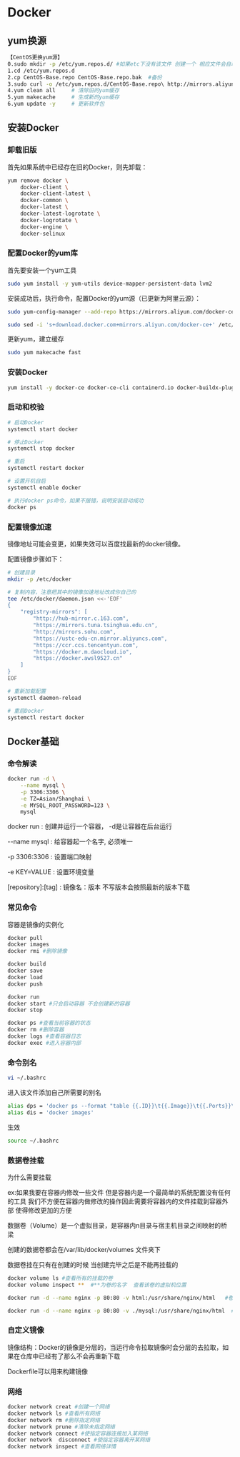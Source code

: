 # Docker

## yum换源

```bash
【CentOS更换yum源】
0.sudo mkdir -p /etc/yum.repos.d/ #如果etc下没有该文件 创建一个 相应文件会自动生成
1.cd /etc/yum.repos.d				
2.cp CentOS-Base.repo CentOS-Base.repo.bak	#备份
3.sudo curl -o /etc/yum.repos.d/CentOS-Base.repo\ http://mirrors.aliyun.com/repo/Centos-7.repo
4.yum clean all		# 清除旧的yum缓存
5.yum makecache		# 生成新的yum缓存
6.yum update -y		# 更新软件包
```

## 安装Docker

### 卸载旧版

首先如果系统中已经存在旧的Docker，则先卸载：

~~~bash
yum remove docker \
    docker-client \
    docker-client-latest \
    docker-common \
    docker-latest \
    docker-latest-logrotate \
    docker-logrotate \
    docker-engine \
    docker-selinux 
~~~

### 配置Docker的yum库

首先要安装一个yum工具

~~~bash
sudo yum install -y yum-utils device-mapper-persistent-data lvm2
~~~

安装成功后，执行命令，配置Docker的yum源（已更新为阿里云源）：

~~~bash
sudo yum-config-manager --add-repo https://mirrors.aliyun.com/docker-ce/linux/centos/docker-ce.repo

sudo sed -i 's+download.docker.com+mirrors.aliyun.com/docker-ce+' /etc/yum.repos.d/docker-ce.repo
~~~

更新yum，建立缓存

~~~bash
sudo yum makecache fast
~~~

### 安装Docker

~~~bash
yum install -y docker-ce docker-ce-cli containerd.io docker-buildx-plugin docker-compose-plugin
~~~

### 启动和校验

~~~bash
# 启动Docker
systemctl start docker

# 停止Docker
systemctl stop docker

# 重启
systemctl restart docker

# 设置开机自启
systemctl enable docker

# 执行docker ps命令，如果不报错，说明安装启动成功
docker ps
~~~

### 配置镜像加速

镜像地址可能会变更，如果失效可以百度找最新的docker镜像。

配置镜像步骤如下：

~~~bash
# 创建目录
mkdir -p /etc/docker

# 复制内容，注意把其中的镜像加速地址改成你自己的
tee /etc/docker/daemon.json <<-'EOF'
{
    "registry-mirrors": [
        "http://hub-mirror.c.163.com",
        "https://mirrors.tuna.tsinghua.edu.cn",
        "http://mirrors.sohu.com",
        "https://ustc-edu-cn.mirror.aliyuncs.com",
        "https://ccr.ccs.tencentyun.com",
        "https://docker.m.daocloud.io",
        "https://docker.awsl9527.cn"
    ]
}
EOF

# 重新加载配置
systemctl daemon-reload

# 重启Docker
systemctl restart docker
~~~

## Docker基础

### 命令解读

~~~bash
docker run -d \
	--name mysql \
	-p 3306:3306 \
	-e TZ=Asian/Shanghai \
	-e MYSQL_ROOT_PASSWORD=123 \
	mysql
~~~

docker run : 创建并运行一个容器， -d是让容器在后台运行

--name mysql : 给容器起一个名字, 必须唯一

-p 3306:3306 : 设置端口映射

-e KEY=VALUE : 设置环境变量

[repository]:[tag] : 镜像名：版本 不写版本会按照最新的版本下载

### 常见命令

容器是镜像的实例化

~~~bash
docker pull
docker images
docker rmi #删除镜像

docker build
docker save
docker load
docker push

docker run 
docker start #只会启动容器 不会创建新的容器
docker stop

docker ps #查看当前容器的状态
docker rm #删除容器
docker logs #查看容器日志
docker exec #进入容器内部
~~~

### 命令别名

~~~bash
vi ~/.bashrc
~~~

进入该文件添加自己所需要的别名

~~~bash
alias dps = 'docker ps --format "table {{.ID}}\t{{.Image}}\t{{.Ports}}\t{{.Status}}\t{{.Names}}"'
alias dis = 'docker images'
~~~

生效

~~~bash
source ~/.bashrc
~~~

### 数据卷挂载

为什么需要挂载

ex:如果我要在容器内修改一些文件 但是容器内是一个最简单的系统配置没有任何的工具 我们不方便在容器内做修改的操作因此需要将容器内的文件挂载到容器外部 使得修改更加的方便

数据卷（Volume）是一个虚拟目录，是容器内n目录与宿主机目录之间映射的桥梁

创建的数据卷都会在/var/lib/docker/volumes 文件夹下

数据卷挂在只有在创建的时候 当创建完毕之后是不能再挂载的

~~~bash
docker volume ls #查看所有的挂载的卷
docker volume inspect **  #**为卷的名字  查看该卷的虚拟机位置
~~~

~~~bash
docker run -d --name nginx -p 80:80 -v html:/usr/share/nginx/html   #卷挂载

docker run -d --name nginx -p 80:80 -v ./mysql:/usr/share/nginx/html  #本挂载  只有./ 或者 /才算是再本地文件夹 否则会被当作数据卷
~~~

### 自定义镜像

镜像结构：Docker的镜像是分层的，当运行命令拉取镜像时会分层的去拉取，如果在仓库中已经有了那么不会再重新下载

Dockerfile可以用来构建镜像

### 网络

~~~bash
docker network creat #创建一个网络
docker network ls #查看所有网络
docker network rm #删除指定网络
docker network prune #清除未指定网络
docker network connect #使指定容器连接加入某网络
docker network  disconnect #使指定容器离开某网络
docker network inspect #查看网络详情
~~~

